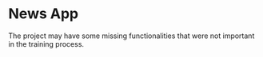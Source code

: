 # News App

The project may have some missing functionalities that were not important in the training process.